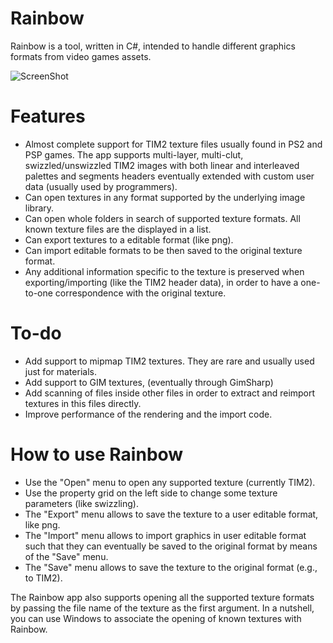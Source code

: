 Rainbow
=======

Rainbow is a tool, written in C#, intended to handle different graphics formats from video games assets.

![ScreenShot](http://i.imgur.com/PNLtOg5.png)

Features
=======

* Almost complete support for TIM2 texture files usually found in PS2 and PSP games. The app supports multi-layer, multi-clut, swizzled/unswizzled TIM2 images with both linear and interleaved palettes and segments headers eventually
extended with custom user data (usually used by programmers).
* Can open textures in any format supported by the underlying image library.
* Can open whole folders in search of supported texture formats. All known texture files are the displayed in a list.
* Can export textures to a editable format (like png).
* Can import editable formats to be then saved to the original texture format.
* Any additional information specific to the texture is preserved when exporting/importing (like the TIM2 header data), in order to have a one-to-one correspondence with the original texture.

To-do
=======
* Add support to mipmap TIM2 textures. They are rare and usually used just for materials.
* Add support to GIM textures, (eventually through GimSharp)
* Add scanning of files inside other files in order to extract and reimport textures in this files directly.
* Improve performance of the rendering and the import code.

How to use Rainbow
=======

* Use the "Open" menu to open any supported texture (currently TIM2).
* Use the property grid on the left side to change some texture parameters (like swizzling).
* The "Export" menu allows to save the texture to a user editable format, like png.
* The "Import" menu allows to import graphics in user editable format such that they can eventually be saved to the original format by means of the "Save" menu.
* The "Save" menu allows to save the texture to the original format (e.g., to TIM2).

The Rainbow app also supports opening all the supported texture formats by passing the file name of the texture as the first argument. In a nutshell, you can use Windows to associate the opening of known textures with Rainbow.
